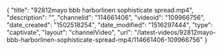 {
    "title": "92812mayo bbb harborlinen sophisticate spread.mp4",
    "description": "",
    "channelid": "114661406",
    "videoid": "109966756",
    "date_created": "1502518254",
    "date_modified": "1516297444",
    "type": "captivate",
    "layout": "channelVideo",
    "url": "\/latest-videos\/92812mayo-bbb-harborlinen-sophisticate-spread-mp4\/114661406-109966756"
}